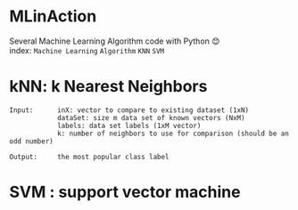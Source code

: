 # MLinAction
Several Machine Learning Algorithm code with Python :blush:  
index: `Machine Learning` `Algorithm` `KNN` `SVM` 

# kNN: k Nearest Neighbors
    Input:      inX: vector to compare to existing dataset (1xN)  
                dataSet: size m data set of known vectors (NxM)  
                labels: data set labels (1xM vector)  
                k: number of neighbors to use for comparison (should be an odd number)  
            
    Output:     the most popular class label  

# SVM : support vector machine

